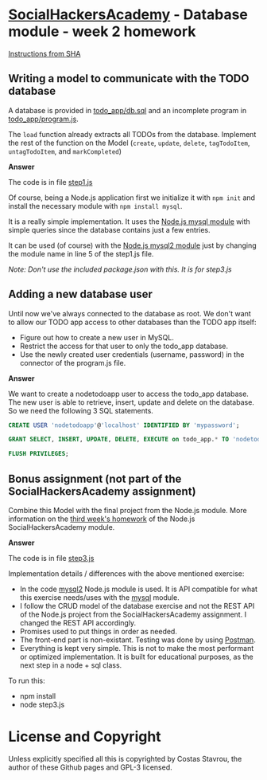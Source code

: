 # [SocialHackersAcademy](https://www.socialhackersacademy.org/) - Database module - week 2 homework

[Instructions from SHA](https://github.com/SocialHackersCodeSchool/databases/blob/master/Week2/MAKEME.md)

## Writing a model to communicate with the TODO database

A database is provided in [todo_app/db.sql](https://github.com/SocialHackersCodeSchool/databases/blob/master/Week2/todo_app/db.sql) and an incomplete program in [todo_app/program.js](https://github.com/SocialHackersCodeSchool/databases/blob/master/Week2/todo_app/program.js).

The `load` function already extracts all TODOs from the database. Implement the
rest of the function on the Model (`create`, `update`, `delete`, `tagTodoItem`,
`untagTodoItem`, and `markCompleted`)

**Answer**

The code is in file [step1.js](step1.js)

Of course, being a Node.js application first we initialize it
with `npm init` and install the necessary module with `npm install mysql`.

It is a really simple implementation. It uses the [Node.js mysql module](https://www.npmjs.com/package/mysql) with simple queries since
the database contains just a few entries.

It can be used (of course) with the [Node.js mysql2 module](https://www.npmjs.com/package/mysql2) just by changing the module
name in line 5 of the step1.js file.

*Note: Don't use the included package.json with this. It is for step3.js*

## Adding a new database user

Until now we've always connected to the database as root. We don't want to allow
our TODO app access to other databases than the TODO app itself:

- Figure out how to create a new user in MySQL.
- Restrict the access for that user to only the todo_app database.
- Use the newly created user credentials (username, password) in the connector
of the program.js file.

**Answer**

We want to create a nodetodoapp user to access the todo_app database.
The new user is able to retrieve, insert, update and delete on the
database. So we need the following 3 SQL statements.

```sql
CREATE USER 'nodetodoapp'@'localhost' IDENTIFIED BY 'mypassword';

GRANT SELECT, INSERT, UPDATE, DELETE, EXECUTE on todo_app.* TO 'nodetodoapp'@'localhost';

FLUSH PRIVILEGES;
```

## Bonus assignment (not part of the SocialHackersAcademy assignment)

Combine this Model with the final project from the Node.js module. More
information on the [third week's homework](https://github.com/SocialHackersCodeSchool/Node.js/tree/master/week3)
of the Node.js SocialHackersAcademy module.

**Answer**

The code is in file [step3.js](step3.js)

Implementation details / differences with the above mentioned exercise:
- In the code [mysql2](https://www.npmjs.com/package/mysql2) Node.js module
is used. It is API compatible for what this exercise needs/uses with the
[mysql](https://www.npmjs.com/package/mysql) module.
- I follow the CRUD model of the database exercise and not the REST API of
the Node.js project from the SocialHackersAcademy assignment. I changed
the REST API accordingly.
- Promises used to put things in order as needed.
- The front-end part is non-existant. Testing was done by using [Postman](https://www.getpostman.com/).
- Everything is kept very simple. This is not to make the most performant
or optimized implementation. It is built for educational purposes, as the
next step in a node + sql class.

To run this:
- npm install
- node step3.js

# License and Copyright

Unless explicitly specified all this is copyrighted by Costas Stavrou, the
author of these Github pages and GPL-3 licensed.
